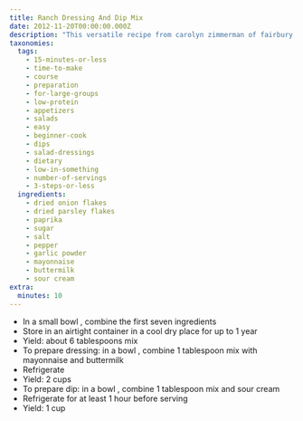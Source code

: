 ```yaml
---
title: Ranch Dressing And Dip Mix
date: 2012-11-20T00:00:00.000Z
description: "This versatile recipe from carolyn zimmerman of fairbury, illinois converts easily into a creamy dip or smooth dressing. it's delicious served with fresh veggies or drizzled over greens.\r\n\r\ntaste of home"
taxonomies:
  tags:
    - 15-minutes-or-less
    - time-to-make
    - course
    - preparation
    - for-large-groups
    - low-protein
    - appetizers
    - salads
    - easy
    - beginner-cook
    - dips
    - salad-dressings
    - dietary
    - low-in-something
    - number-of-servings
    - 3-steps-or-less
  ingredients:
    - dried onion flakes
    - dried parsley flakes
    - paprika
    - sugar
    - salt
    - pepper
    - garlic powder
    - mayonnaise
    - buttermilk
    - sour cream
extra:
  minutes: 10
---
```

 - In a small bowl , combine the first seven ingredients
 - Store in an airtight container in a cool dry place for up to 1 year
 - Yield: about 6 tablespoons mix
 - To prepare dressing: in a bowl , combine 1 tablespoon mix with mayonnaise and buttermilk
 - Refrigerate
 - Yield: 2 cups
 - To prepare dip: in a bowl , combine 1 tablespoon mix and sour cream
 - Refrigerate for at least 1 hour before serving
 - Yield: 1 cup

